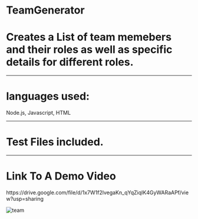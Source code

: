 # TeamGenerator

<h1>Creates a List of team memebers and their roles as well as specific details for different roles.</h1>

<hr>

<h1>languages used: </h1>
<p>Node.js, Javascript, HTML</p>

<hr>

<h1>Test Files included.</h1>


<hr>

<h1>Link To A Demo Video</h1>
https://drive.google.com/file/d/1x7W1f2lvegaKn_qYqZiqIK4GyWARaAPf/view?usp=sharing





![team](https://user-images.githubusercontent.com/69323366/115669637-1a3ce480-a30e-11eb-9605-fc4fc3b026d2.JPG)
